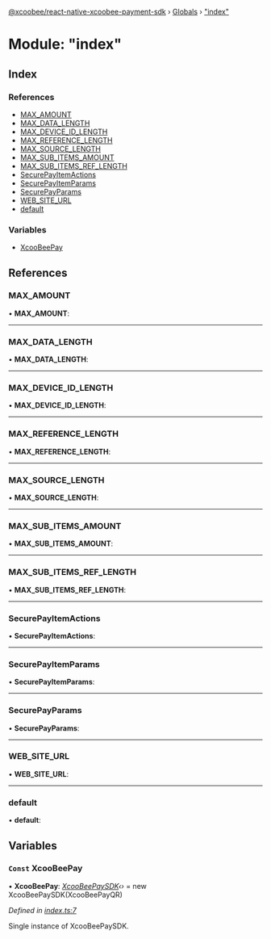 [@xcoobee/react-native-xcoobee-payment-sdk](../README.md) › [Globals](../globals.md) › ["index"](_index_.md)

# Module: "index"

## Index

### References

* [MAX_AMOUNT](_index_.md#max_amount)
* [MAX_DATA_LENGTH](_index_.md#max_data_length)
* [MAX_DEVICE_ID_LENGTH](_index_.md#max_device_id_length)
* [MAX_REFERENCE_LENGTH](_index_.md#max_reference_length)
* [MAX_SOURCE_LENGTH](_index_.md#max_source_length)
* [MAX_SUB_ITEMS_AMOUNT](_index_.md#max_sub_items_amount)
* [MAX_SUB_ITEMS_REF_LENGTH](_index_.md#max_sub_items_ref_length)
* [SecurePayItemActions](_index_.md#securepayitemactions)
* [SecurePayItemParams](_index_.md#securepayitemparams)
* [SecurePayParams](_index_.md#securepayparams)
* [WEB_SITE_URL](_index_.md#web_site_url)
* [default](_index_.md#default)

### Variables

* [XcooBeePay](_index_.md#const-xcoobeepay)

## References

###  MAX_AMOUNT

• **MAX_AMOUNT**:

___

###  MAX_DATA_LENGTH

• **MAX_DATA_LENGTH**:

___

###  MAX_DEVICE_ID_LENGTH

• **MAX_DEVICE_ID_LENGTH**:

___

###  MAX_REFERENCE_LENGTH

• **MAX_REFERENCE_LENGTH**:

___

###  MAX_SOURCE_LENGTH

• **MAX_SOURCE_LENGTH**:

___

###  MAX_SUB_ITEMS_AMOUNT

• **MAX_SUB_ITEMS_AMOUNT**:

___

###  MAX_SUB_ITEMS_REF_LENGTH

• **MAX_SUB_ITEMS_REF_LENGTH**:

___

###  SecurePayItemActions

• **SecurePayItemActions**:

___

###  SecurePayItemParams

• **SecurePayItemParams**:

___

###  SecurePayParams

• **SecurePayParams**:

___

###  WEB_SITE_URL

• **WEB_SITE_URL**:

___

###  default

• **default**:

## Variables

### `Const` XcooBeePay

• **XcooBeePay**: *[XcooBeePaySDK](../classes/_xcoobeepay_.xcoobeepaysdk.md)‹›* = new XcooBeePaySDK(XcooBeePayQR)

*Defined in [index.ts:7](https://github.com/XcooBee/payment-sdk-react-native/blob/8748550/src/index.ts#L7)*

Single instance of XcooBeePaySDK.
